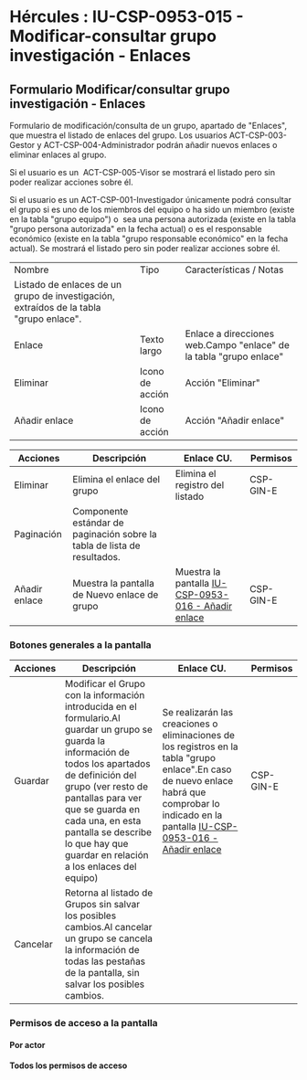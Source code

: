# Hércules : IU\-CSP\-0953\-015 \- Modificar\-consultar grupo investigación \- Enlaces



## Formulario Modificar/consultar grupo investigación \- Enlaces

Formulario de modificación/consulta de un grupo, apartado de "Enlaces", que muestra el listado de enlaces del grupo. Los usuarios ACT\-CSP\-003\-Gestor y ACT\-CSP\-004\-Administrador podrán añadir nuevos enlaces o eliminar enlaces al grupo.

Si el usuario es un  ACT\-CSP\-005\-Visor se mostrará el listado pero sin poder realizar acciones sobre él.

Si el usuario es un ACT\-CSP\-001\-Investigador únicamente podrá consultar el grupo si es uno de los miembros del equipo o ha sido un miembro (existe en la tabla "grupo equipo") o  sea una persona autorizada (existe en la tabla "grupo persona autorizada" en la fecha actual) o es el responsable económico (existe en la tabla "grupo responsable económico" en la fecha actual). Se mostrará el listado pero sin poder realizar acciones sobre él.



|  | | |
| --- | --- | --- |
| Nombre | Tipo | Características / Notas |
| Listado de enlaces de un grupo de investigación, extraídos de la tabla "grupo enlace". | | |
| Enlace | Texto largo | Enlace a direcciones web.Campo "enlace" de la tabla "grupo enlace" |
| Eliminar | Icono de acción | Acción "Eliminar" |
| Añadir enlace | Icono de acción | Acción "Añadir enlace" |



| Acciones | Descripción | Enlace CU. | Permisos |
| --- | --- | --- | --- |
| Eliminar | Elimina el enlace del grupo | Elimina el registro del listado | CSP\-GIN\-E |
| Paginación | Componente estándar de paginación sobre la tabla de lista de resultados. |  |  |
| Añadir enlace | Muestra la pantalla de Nuevo enlace de grupo | Muestra la pantalla [IU\-CSP\-0953\-016 \- Añadir enlace](/hercules/sgi-sistema-de-gestion-de-investigacion/requisitos-y-analisis-funcional/analisis-funcional-sgi-hercules/csp-modulo-de-convocatorias-ayudas-solicitudes-proyectos-y-contratos-y-grupos-de-investigacion/csp-interfaz-de-usuario/iu-csp-0950-grupos-de-investigacion/iu-csp-0953-modificar-consultar-grupo-de-investigacion/iu-csp-0953-015-modificar-consultar-grupo-investigacion-enlaces/iu-csp-0953-016-anadir-enlace.md "/hercules/sgi-sistema-de-gestion-de-investigacion/requisitos-y-analisis-funcional/analisis-funcional-sgi-hercules/csp-modulo-de-convocatorias-ayudas-solicitudes-proyectos-y-contratos-y-grupos-de-investigacion/csp-interfaz-de-usuario/iu-csp-0950-grupos-de-investigacion/iu-csp-0953-modificar-consultar-grupo-de-investigacion/iu-csp-0953-015-modificar-consultar-grupo-investigacion-enlaces/iu-csp-0953-016-anadir-enlace.md") | CSP\-GIN\-E |

### Botones generales a la pantalla



| Acciones | Descripción | Enlace CU. | Permisos |
| --- | --- | --- | --- |
| Guardar | Modificar el Grupo con la información introducida en el formulario.Al guardar un grupo se guarda la información de todos los apartados de definición del grupo (ver resto de pantallas para ver que se guarda en cada una, en esta pantalla se describe lo que hay que guardar en relación a los enlaces del equipo) | Se realizarán las creaciones o eliminaciones de los registros en la tabla "grupo enlace".En caso de nuevo enlace habrá que comprobar lo indicado en la pantalla [IU\-CSP\-0953\-016 \- Añadir enlace](/hercules/sgi-sistema-de-gestion-de-investigacion/requisitos-y-analisis-funcional/analisis-funcional-sgi-hercules/csp-modulo-de-convocatorias-ayudas-solicitudes-proyectos-y-contratos-y-grupos-de-investigacion/csp-interfaz-de-usuario/iu-csp-0950-grupos-de-investigacion/iu-csp-0953-modificar-consultar-grupo-de-investigacion/iu-csp-0953-015-modificar-consultar-grupo-investigacion-enlaces/iu-csp-0953-016-anadir-enlace.md "/hercules/sgi-sistema-de-gestion-de-investigacion/requisitos-y-analisis-funcional/analisis-funcional-sgi-hercules/csp-modulo-de-convocatorias-ayudas-solicitudes-proyectos-y-contratos-y-grupos-de-investigacion/csp-interfaz-de-usuario/iu-csp-0950-grupos-de-investigacion/iu-csp-0953-modificar-consultar-grupo-de-investigacion/iu-csp-0953-015-modificar-consultar-grupo-investigacion-enlaces/iu-csp-0953-016-anadir-enlace.md") | CSP\-GIN\-E |
| Cancelar | Retorna al listado de Grupos sin salvar los posibles cambios.Al cancelar un grupo se cancela la información de todas las pestañas de la pantalla, sin salvar los posibles cambios. |  |  |

### Permisos de acceso a la pantalla

#### Por actor

#### Todos los permisos de acceso




